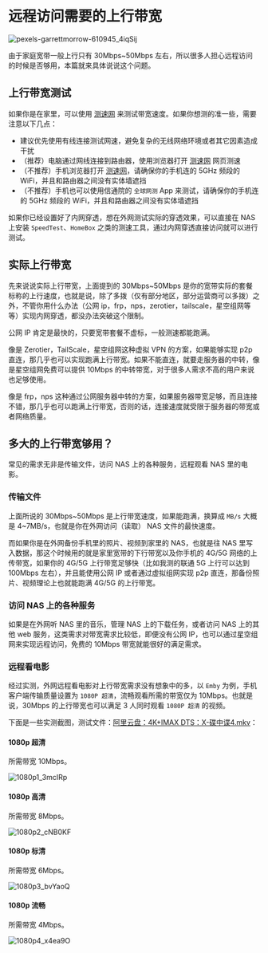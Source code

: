 # 远程访问需要的上行带宽

![pexels-garrettmorrow-610945_4iqSij](https://img-1255332810.cos.ap-chengdu.myqcloud.com/pexels-garrettmorrow-610945_4iqSij.jpg)

由于家庭宽带一般上行只有 30Mbps~50Mbps 左右，所以很多人担心远程访问的时候是否够用，本篇就来具体说说这个问题。

## 上行带宽测试

如果你是在家里，可以使用 [测速网](https://www.speedtest.cn) 来测试带宽速度。如果你想测的准一些，需要注意以下几点：

- 建议优先使用有线连接测试网速，避免复杂的无线网络环境或者其它因素造成干扰
- （推荐）电脑通过网线连接到路由器，使用浏览器打开 [测速网](https://www.speedtest.cn) 网页测速
- （不推荐）手机浏览器打开 [测速网](https://www.speedtest.cn)，请确保你的手机连的 5GHz 频段的 WiFi，并且和路由器之间没有实体墙遮挡
- （不推荐）手机也可以使用信通院的 `全球网测` App 来测试，请确保你的手机连的 5GHz 频段的 WiFi，并且和路由器之间没有实体墙遮挡

如果你已经设置好了内网穿透，想在外网测试实际的穿透效果，可以直接在 NAS 上安装 `SpeedTest`、`HomeBox` 之类的测速工具，通过内网穿透直接访问就可以进行测试。

## 实际上行带宽

先来说说实际上行带宽，上面提到的 30Mbps~50Mbps 是你的宽带实际的套餐标称的上行速度，也就是说，除了多拨（仅有部分地区，部分运营商可以多拨）之外，不管你用什么办法（公网 ip，frp，nps，zerotier，tailscale，星空组网等等）实现内网穿透，都没办法突破这个限制。

公网 IP 肯定是最快的，只要宽带套餐不虚标，一般测速都能跑满。

像是 Zerotier，TailScale，星空组网这种虚拟 VPN 的方案，如果能够实现 p2p 直连，那几乎也可以实现跑满上行带宽。如果不能直连，就要走服务器的中转，像是星空组网免费可以提供 10Mbps 的中转带宽，对于很多人需求不高的用户来说也足够使用。

像是 frp，nps 这种通过公网服务器中转的方案，如果服务器带宽足够，而且连接不错，那几乎也可以跑满上行带宽，否则的话，连接速度就受限于服务器的带宽或者网络质量。

## 多大的上行带宽够用？

常见的需求无非是传输文件，访问 NAS 上的各种服务，远程观看 NAS 里的电影。

### 传输文件

上面所说的 30Mbps~50Mbps 是上行带宽速度，如果能跑满，换算成 `MB/s` 大概是 4~7MB/s，也就是你在外网访问（读取） NAS 文件的最快速度。

而如果你是在外网备份手机里的照片、视频到家里的 NAS，也就是往 NAS 里写入数据，那这个时候用的就是家里宽带的下行带宽以及你手机的 4G/5G 网络的上传带宽，如果你的 4G/5G 上行带宽足够快（比如我测的联通 5G 上行可以达到 100Mbps 左右），并且能使用公网 IP 或者通过虚拟组网实现 p2p 直连，那备份照片、视频理论上也就能跑满 4G/5G 的上行带宽。

### 访问 NAS 上的各种服务

如果是在外网听 NAS 里的音乐，管理 NAS 上的下载任务，或者访问 NAS 上的其他 web 服务，这类需求对带宽需求比较低，即便没有公网 IP，也可以通过星空组网来实现远程访问，免费的 10Mbps 带宽就能很好的满足需求。

### 远程看电影

经过实测，外网远程看电影对上行带宽需求没有想象中的多，以 `Emby` 为例，手机客户端传输质量设置为 `1080P 超清`，流畅观看所需的带宽仅为 10Mbps。也就是说，30Mbps 的上行带宽也可以满足 3 人同时观看 `1080P 超清` 的视频。

下面是一些实测截图，测试文件：[阿里云盘：4K+IMAX DTS：X-碟中谍4.mkv](https://www.alipan.com/s/Zrbgxt3rPTW)：

#### 1080p 超清

所需带宽 10Mbps。

![1080p1_3mcIRp](https://img-1255332810.cos.ap-chengdu.myqcloud.com/1080p1_3mcIRp.jpg)

#### 1080p 高清

所需带宽 8Mbps。

![1080p2_cNB0KF](https://img-1255332810.cos.ap-chengdu.myqcloud.com/1080p2_cNB0KF.jpg)

#### 1080p 标清

所需带宽 6Mbps。

![1080p3_bvYaoQ](https://img-1255332810.cos.ap-chengdu.myqcloud.com/1080p3_bvYaoQ.jpg)

#### 1080p 流畅

所需带宽 4Mbps。

![1080p4_x4ea9O](https://img-1255332810.cos.ap-chengdu.myqcloud.com/1080p4_x4ea9O.jpg)
